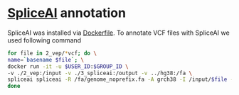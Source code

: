 # [SpliceAI](https://github.com/Illumina/SpliceAI.git) annotation

SpliceAI was installed via [Dockerfile](https://github.com/apaul7/docker-splice-ai/blob/master/Dockerfile). To annotate VCF files with SpliceAI we used following command

```bash
for file in 2_vep/*vcf; do \
name=`basename $file`; \
docker run -it -u $USER_ID:$GROUP_ID \
-v ./2_vep:/input -v ./3_spliceai:/output -v ../hg38:/fa \
spliceai spliceai -R /fa/genome_noprefix.fa -A grch38 -I /input/$file -O /output/${name%vcf}sai.vcf -D 100 ; \
done
```
